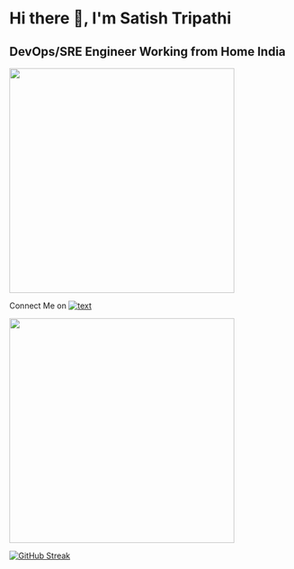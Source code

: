 # Hi there 👋, I'm Satish Tripathi 

## DevOps/SRE Engineer Working from Home India
<img src="https://github.com/user-attachments/assets/20e22cc1-0538-4bea-9ec6-117fad784e54" width="400" height="400">


Connect Me on [![text](https://img.shields.io/badge/LinkedIn-0077B5?style=for-the-badge&logo=linkedin&logoColor=white)](https://www.linkedin.com/in/satish-tripathi-91568b112/)


<img src="https://github-readme-stats.vercel.app/api?username=mindriftfall&show_icons=true&theme=ADD_THEME_HERE" width="400">

[![GitHub Streak](https://github-readme-streak-stats.herokuapp.com?user=satish4584&theme=dark)](https://git.io/streak-stats)

